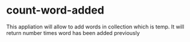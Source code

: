 # count-word-added
This appliation will allow to add words in collection which is temp. It will return number times word has been added previously
